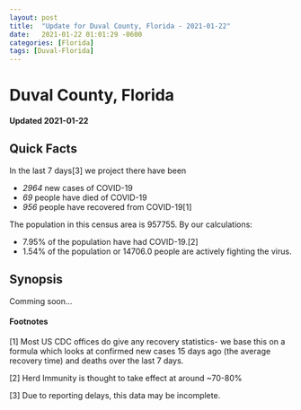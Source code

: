 ```yaml
---
layout: post
title:  "Update for Duval County, Florida - 2021-01-22"
date:   2021-01-22 01:01:29 -0600
categories: [Florida]
tags: [Duval-Florida]
---
```


# Duval County, Florida
#### Updated 2021-01-22

## Quick Facts

In the last 7 days[3] we project there have been
- *2964* new cases of COVID-19
- *69* people have died of COVID-19
- *956* people have recovered from COVID-19[1]

The population in this census area is 957755. By our calculations:
- 7.95% of the population have had COVID-19.[2]
- 1.54% of the population or 14706.0 people are actively fighting the virus.

## Synopsis

Comming soon...


#### Footnotes

[1] Most US CDC offices do give any recovery statistics- we base this on a formula which looks at confirmed new cases
15 days ago (the average recovery time) and deaths over the last 7 days.

[2] Herd Immunity is thought to take effect at around ~70-80%

[3] Due to reporting delays, this data may be incomplete.
 
    